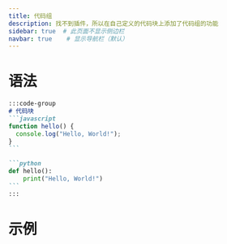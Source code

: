 ```yaml
---
title: 代码组
description: 找不到插件，所以在自己定义的代码块上添加了代码组的功能
sidebar: true  # 此页面不显示侧边栏
navbar: true    # 显示导航栏（默认）
---
```




# 语法
````markdown
:::code-group
# 代码块
```javascript
function hello() {
  console.log("Hello, World!");
}
```

```python
def hello():
    print("Hello, World!")
```
:::
````



# 示例

<script setup>
import {MarkdownViewer} from "@"; 
import {ref} from "vue"; 
const typedExample = ref(`
:::code-group
# 代码块
\`\`\`javascript
function hello() {
  console.log("Hello, World!");
}
\`\`\`

\`\`\`python
def hello():
    print("Hello, World!")
\`\`\`
:::
`)
</script>

<MarkdownViewer :text="typedExample" />

